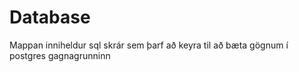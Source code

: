 # Database
Mappan inniheldur sql skrár sem þarf að keyra til að bæta gögnum í postgres gagnagrunninn
